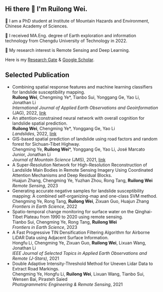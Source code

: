 ## Hi there 👋 I'm Ruilong Wei.

💬 I am a PhD student at Institute of Mountain Hazards and Environment, Chinese Academy of Sciences.  

🌱 I received MA.Eng. degree of Earth exploration and information technology from Chengdu University of Technology in 2022.

🔭 My research interest is Remote Sensing and Deep Learning.  

Here is my [Research Gate](https://www.researchgate.net/profile/Ruilong-Wei) & [Google Scholar](https://scholar.google.co.jp/citations?user=s3dBvNIAAAAJ&hl=zh-CN).


## Selected Publication
* Combining spatial response features and machine learning classifiers for landslide susceptibility mapping.  
  **Ruilong Wei**, Chengming Ye*, Tianbo Sui, Yonggang Ge, Yao Li, Jonathan Li  
  _International Journal of Applied Earth Observations and Geoinformation_ (JAG), 2022, [link](https://www.sciencedirect.com/science/article/pii/S0303243422000071)  
* An attention‑constrained neural network with overall cognition for landslide spatial prediction.  
  **Ruilong Wei**, Chengming Ye*, Yonggang Ge, Yao Li  
  _Landslides_, 2022, [link](https://link.springer.com/article/10.1007/s10346-021-01841-z)  
* GIS-based spatial prediction of landslide using road factors and random forest for Sichuan-Tibet Highway.  
  Chengming Ye, **Ruilong Wei***, Yonggang Ge, Yao Li, José Marcato Junior, Jonathan Li  
  _Journal of Mountain Science_ (JMS), 2021, [link](https://link.springer.com/article/10.1007/s11629-021-6848-6)
* A Super-Resolution Network for High-Resolution Reconstruction of Landslide Main Bodies in Remote Sensing Imagery Using Coordinated Attention Mechanisms and Deep Residual Blocks.  
  Huajun Zhang, Chengming Ye, Yuzhan Zhou, Rong Tang, **Ruilong Wei**  
  _Remote Sensing_, 2023  
* Generating accurate negative samples for landslide susceptibility mapping: A combined self-organizing-map and one-class SVM method.  
  Chengming Ye, Rong Tang, **Ruilong Wei**, Zixuan Guo, Huajun Zhang  
  _Frontiers in Earth Science_, 2022
* Spatio-temporal change monitoring for surface water on the Qinghai-Tibet Plateau from 1990 to 2020 using remote sensing.  
  Tianbo Sui, Chengming Ye, Rong Tang, **Ruilong Wei**  
  _Frontiers in Earth Science_, 2023
* A Fast Progressive TIN Densification Filtering Algorithm for Airborne LiDAR Data using Adjacent Surface Information.  
  Hongfu Li, Chengming Ye, Zixuan Guo, **Ruilong Wei**, Lixuan Wang, Jonathan Li  
  _IEEE Journal of Selected Topics in Applied Earth Observations and Remote (J-Stars)_, 2021  
* Double Adaptive Intensity-Threshold Method for Uneven Lidar Data to Extract Road Markings.  
  Chengming Ye, Hongfu Li, **Ruilong Wei**, Lixuan Wang, Tianbo Sui, Wensen Bai, Pirasteh Saied  
  _Photogrammetric Engineering & Remote Sensing_, 2021
<!--
**virylon/virylon** is a ✨ _special_ ✨ repository because its `README.md` (this file) appears on your GitHub profile.

Here are some ideas to get you started:

- 🔭 I’m currently working on ...
- 🌱 I’m currently learning ...
- 👯 I’m looking to collaborate on ...
- 🤔 I’m looking for help with ...
- 💬 Ask me about ...
- 📫 How to reach me: ...
- 😄 Pronouns: ...
- ⚡ Fun fact: ...
-->
